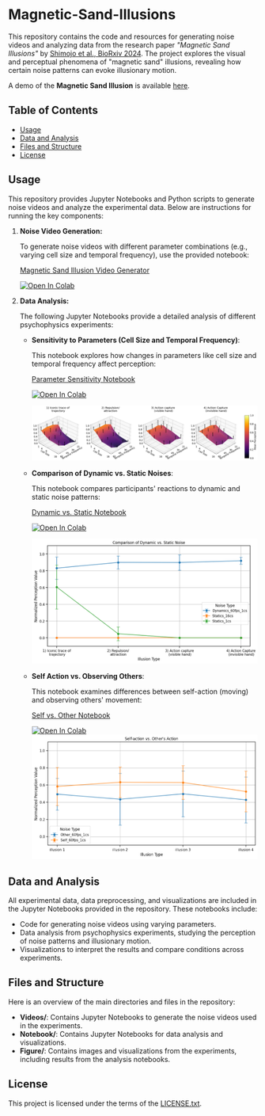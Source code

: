 # Magnetic-Sand-Illusions

This repository contains the code and resources for generating noise videos and analyzing data from the research paper _"Magnetic Sand Illusions"_ by [Shimojo et al., BioRxiv 2024](https://www.biorxiv.org/content/10.1101/2024.07.03.598775v2). The project explores the visual and perceptual phenomena of "magnetic sand" illusions, revealing how certain noise patterns can evoke illusionary motion.

A demo of the **Magnetic Sand Illusion** is available [here](https://sites.google.com/view/magneticsand).

## Table of Contents

- [Usage](#usage)
- [Data and Analysis](#data-and-analysis)
- [Files and Structure](#files-and-structure)
- [License](#license)



## Usage

This repository provides Jupyter Notebooks and Python scripts to generate noise videos and analyze the experimental data. Below are instructions for running the key components:

1. **Noise Video Generation:**

   To generate noise videos with different parameter combinations (e.g., varying cell size and temporal frequency), use the provided notebook:
   
   [Magnetic Sand Illusion Video Generator](https://colab.research.google.com/github/cantonsir/Magnetic-Sand-Illusions/blob/main/Videos/Magnetic_sand_illusion.ipynb)

   [![Open In Colab](https://colab.research.google.com/assets/colab-badge.svg)](https://colab.research.google.com/github/cantonsir/Magnetic-Sand-Illusions/blob/main/Videos/Magnetic_sand_illusion.ipynb)

2. **Data Analysis:**

   The following Jupyter Notebooks provide a detailed analysis of different psychophysics experiments:

   - **Sensitivity to Parameters (Cell Size and Temporal Frequency)**:
   
     This notebook explores how changes in parameters like cell size and temporal frequency affect perception:
   
     [Parameter Sensitivity Notebook](https://colab.research.google.com/github/cantonsir/Magnetic-Sand-Illusions/blob/main/Notebook/Parameter_Space.ipynb)

        [![Open In Colab](https://colab.research.google.com/assets/colab-badge.svg)](https://colab.research.google.com/github/cantonsir/Magnetic-Sand-Illusions/blob/main/Notebook/Parameter_Space.ipynb)
   
     ![Parameter Space](Figure/Parameter_Space.png)
   
   - **Comparison of Dynamic vs. Static Noises**:
   
     This notebook compares participants' reactions to dynamic and static noise patterns:
   
     [Dynamic vs. Static Notebook](https://colab.research.google.com/github/cantonsir/Magnetic-Sand-Illusions/blob/main/Notebook/Statics_vs_Dynamics.ipynb)

        [![Open In Colab](https://colab.research.google.com/assets/colab-badge.svg)](https://colab.research.google.com/github/cantonsir/Magnetic-Sand-Illusions/blob/main/Notebook/Statics_vs_Dynamics.ipynb)

     ![Dynamic vs Static](Figure/Statics_vs_Dynamics.png)
   
   - **Self Action vs. Observing Others**:
   
     This notebook examines differences between self-action (moving) and observing others' movement:
   
     [Self vs. Other Notebook](https://colab.research.google.com/github/cantonsir/Magnetic-Sand-Illusions/blob/main/Notebook/Self_vs_Other.ipynb)

        [![Open In Colab](https://colab.research.google.com/assets/colab-badge.svg)](https://colab.research.google.com/github/cantonsir/Magnetic-Sand-Illusions/blob/main/Notebook/Self_vs_Other.ipynb)   
     ![Self vs Other](Figure/Self_vs_Other.png)

## Data and Analysis

All experimental data, data preprocessing, and visualizations are included in the Jupyter Notebooks provided in the repository. These notebooks include:

- Code for generating noise videos using varying parameters.
- Data analysis from psychophysics experiments, studying the perception of noise patterns and illusionary motion.
- Visualizations to interpret the results and compare conditions across experiments.

## Files and Structure

Here is an overview of the main directories and files in the repository:

- **Videos/**: Contains Jupyter Notebooks to generate the noise videos used in the experiments.
- **Notebook/**: Contains Jupyter Notebooks for data analysis and visualizations.
- **Figure/**: Contains images and visualizations from the experiments, including results from the analysis notebooks.


## License

This project is licensed under the terms of the [LICENSE.txt](LICENSE.txt).
